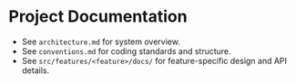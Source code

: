 # Project Documentation

- See `architecture.md` for system overview.
- See `conventions.md` for coding standards and structure.
- See `src/features/<feature>/docs/` for feature-specific design and API details.
